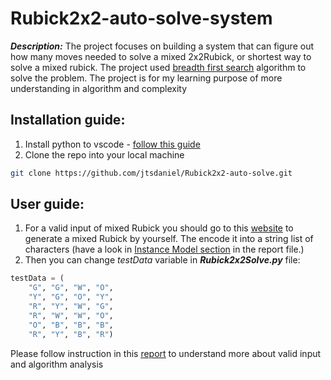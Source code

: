 # Rubick2x2-auto-solve-system

***Description:*** The project focuses on building a system that can figure out how many moves needed to solve a mixed 2x2Rubick, or shortest way to solve a mixed rubick. The project used [breadth first search](https://www.hackerearth.com/practice/algorithms/graphs/breadth-first-search/tutorial/) algorithm to solve the problem. The project is for my learning purpose of more understanding in algorithm and complexity

## Installation guide:

1. Install python to vscode - [follow this guide](https://code.visualstudio.com/docs/python/python-tutorial)
2. Clone the repo into your local machine
```bash
git clone https://github.com/jtsdaniel/Rubick2x2-auto-solve.git
```

## User guide:
1. For a valid input of mixed Rubick you should go to this [website](https://www.grubiks.com/puzzles/rubiks-mini-cube-2x2x2/) to generate a mixed Rubick by yourself. The encode it into a string list of characters (have a look in [Instance Model section](https://github.com/jtsdaniel/Rubick2x2-auto-solve/blob/master/Report.pdf) in the report file.)
2. Then you can change *testData* variable in ***Rubick2x2Solve.py*** file:
```python
testData = (
    "G", "G", "W", "O",
    "Y", "G", "O", "Y",
    "R", "Y", "W", "G",
    "R", "W", "W", "O",
    "O", "B", "B", "B",
    "R", "Y", "B", "R")
```

Please follow instruction in this [report](https://github.com/jtsdaniel/Rubick2x2-auto-solve/blob/master/Report.pdf) to understand more about valid input and algorithm analysis
